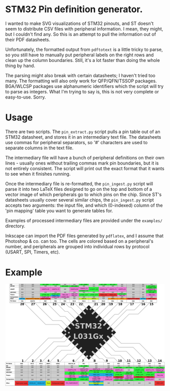 # STM32 Pin definition generator.

I wanted to make SVG visualizations of STM32 pinouts, and ST doesn't seem to distribute CSV files with peripheral information. I mean, they might, but I couldn't find any. So this is an attempt to pull the information out of their PDF datasheets.

Unfortunately, the formatted output from `pdftotext` is a little tricky to parse, so you still have to manually put peripheral labels on the right rows and clean up the column boundaries. Still, it's a lot faster than doing the whole thing by hand.

The parsing might also break with certain datasheets; I haven't tried too many. The formatting will also only work for QFP/QFN/TSSOP packages. BGA/WLCSP packages use alphanumeric identifiers which the script will try to parse as integers. What I'm trying to say is, this is not very complete or easy-to-use. Sorry.

# Usage

There are two scripts. The `pin_extract.py` script pulls a pin table out of an STM32 datasheet, and stores it in an intermediary text file. The datasheets use commas for peripheral separators, so '#' characters are used to separate columns in the text file.

The intermediary file will have a bunch of peripheral definitions on their own lines - usually ones without trailing commas mark pin boundaries, but it is not entirely consistent. The script will print out the exact format that it wants to see when it finishes running.

Once the intermediary file is re-formatted, the `pin_ingest.py` script will parse it into two LaTeX files designed to go on the top and bottom of a vector image of which peripherals go to which pins on the chip. Since ST's datasheets usually cover several similar chips, the `pin_ingest.py` script accepts two arguments: the input file, and which (0-indexed) column of the 'pin mapping' table you want to generate tables for.

Examples of processed intermediary files are provided under the `examples/` directory.

Inkscape can import the PDF files generated by `pdflatex`, and I assume that Photoshop & co. can too. The cells are colored based on a peripheral's number, and peripherals are grouped into individual rows by protocol (USART, SPI, Timers, etc).

# Example

<img src="./examples/STM32L031Gx.svg">
